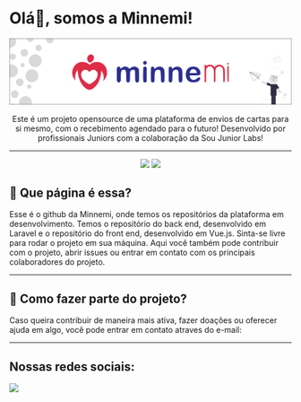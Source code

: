 # Olá👋, somos a Minnemi!

<p align="center">
<img src="https://github.com/Minnemi/.github/blob/main/profile/larger.png">
</p>

<p align="center">
Este é um projeto opensource de uma plataforma de envios de cartas para si mesmo, com o recebimento agendado para o futuro! Desenvolvido por profissionais Juniors com a colaboração da Sou Junior Labs!
</p>

---

<p align="center">
  <img  src="https://img.shields.io/github/followers/Minnemi?label=Follow">
  <img  src="https://img.shields.io/github/stars/Minnemi?style=social"> 
</p>

##  🤷 Que página é essa?
Esse é o github da Minnemi, onde temos os repositórios da plataforma em desenvolvimento. Temos o repositório do back end, desenvolvido em Laravel e o repositório do front end, desenvolvido em Vue.js. Sinta-se livre para rodar o projeto em sua máquina. Aqui você também pode contribuir com o projeto, abrir issues ou entrar em contato com os principais colaboradores do projeto.

---

## 🤔 Como fazer parte do projeto?
Caso queira contribuir de maneira mais ativa, fazer doações ou oferecer ajuda em algo, você pode entrar em contato atraves do e-mail: 

---
## Nossas redes sociais:

<p >
  
  <a href="https://www.linkedin.com/company/minnemi/">
    <img  src="https://img.shields.io/badge/linkedin-%230077B5.svg?style=for-the-badge&logo=linkedin&logoColor=white"> 
  </a>
 
</p>
